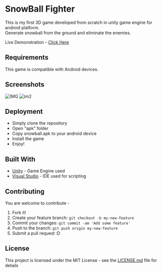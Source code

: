 # SnowBall Fighter

This is my first 3D game developed from scratch in unity game engine for android platform. </br>
Generate snowball from the ground and eliminate the enemies.

Live Demonstration - [Click Here](https://youtu.be/knuq3-y86Yw)

## Requirements

This game is compatible with Android devices. 

## Screenshots

![IMG]()
![im2]()


## Deployment

* Simply clone the repository
* Open "apk" folder
* Copy snowball.apk to your android device
* Install the game
* Enjoy!

## Built With

* [Unity](https://unity.com/) - Game Engine used
* [Visual Studio](https://visualstudio.microsoft.com/) - IDE used for scripting

## Contributing

You are welcome to contribute -

1. Fork it!
2. Create your feature branch: `git checkout -b my-new-feature`
3. Commit your changes: `git commit -am 'Add some feature'`
4. Push to the branch: `git push origin my-new-feature`
5. Submit a pull request :D

## License

This project is licensed under the MIT License - see the [LICENSE.md](LICENSE.md) file for details
